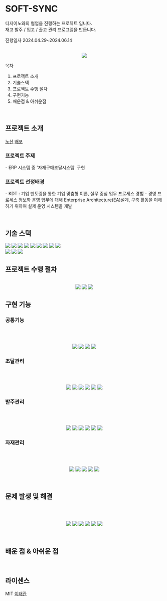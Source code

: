 
# SOFT-SYNC

<p>디지이노와의 협업을 진행하는 프로젝트 입니다. <br> 
재고 발주 / 입고 / 출고 관리 프로그램을 만듭니다.</p>
<p> 진행일자 2024.04.29~2024.06.14</p>

<p align="center">
  <br>
  <img src="https://github.com/SOFT-SYNC/SOFT-SYNC/assets/158006769/f27315be-b73f-4a20-983e-c4eaef4e28da">
  <br>
</p>

목차
01. 프로젝트 소개
02. 기술스택
03. 프로젝트 수행 절차
04. 구현기능
05. 배운점 & 아쉬운점
<br>

## 프로젝트 소개
[노션](https://complex-sneezeweed-b0d.notion.site/SOFT-SYNC-PROJECT-08bac4d1e9d248558070890c81ce30e3?pvs=4)
[배포](http://192.168.35.8:9050/login)

### 프로젝트 주제
\- ERP 시스템 중 '자재구매조달시스템' 구현

### 프로젝트 선정배경
\- KDT : 기업 멘토링을 통한 기업 맞춤형 이론, 실무 중심 업무 프로세스 경험
\- 경영 프로세스 정보화 운영 업무에 대해 Enterprise Architecture(EA)설계, 구축 활동을 이해하기 위하여 실제 운영 시스템을 개발  


<br>

## 기술 스택
<img src="https://img.shields.io/badge/html5-E34F26?style=for-the-badge&logo=html5&logoColor=white"/>
<img src="https://img.shields.io/badge/css-1572B6?style=for-the-badge&logo=css3&logoColor=white"/>
<img src="https://img.shields.io/badge/javascript-F7DF1E?style=for-the-badge&logo=javascript&logoColor=black"/>
<img src="https://img.shields.io/badge/mariaDB-003545?style=for-the-badge&logo=mariaDB&logoColor=white"/>
<img src="https://img.shields.io/badge/springboot-6DB33F?style=for-the-badge&logo=springboot&logoColor=white"/>
<img src="https://img.shields.io/badge/jquery-0769AD?style=for-the-badge&logo=jquery&logoColor=white"/>

<img src="https://img.shields.io/badge/springsecurity-6DB33F?style=for-the-badge&logo=springsecurity&logoColor=white"/>
<img src="https://img.shields.io/badge/apachetomcat-F8DC75?style=for-the-badge&logo=apachetomcat&logoColor=black"/>
<img src="https://img.shields.io/badge/filezilla-BF0000?style=for-the-badge&logo=filezilla&logoColor=white"/>
<br>
<img src="https://img.shields.io/badge/notion-000000?style=for-the-badge&logo=notion&logoColor=white"/>
<img src="https://img.shields.io/badge/github-181717?style=for-the-badge&logo=github&logoColor=white"/>
<img src="https://img.shields.io/badge/git-F05032?style=for-the-badge&logo=git&logoColor=white"/>

<br>

## 프로젝트 수행 절차
<p align="center">
  <br>
  <img src="https://github.com/SOFT-SYNC/SOFT-SYNC/assets/158006769/eb8e53f9-93d4-4cc8-9434-8da3cc029934">
    <img src="https://github.com/SOFT-SYNC/SOFT-SYNC/assets/158006769/5b5d7560-97f2-48a6-b039-c614bf593839">
    <img src="https://github.com/SOFT-SYNC/SOFT-SYNC/assets/158006769/dd60343d-344b-4535-9e72-978256a4ba24">
  <br>
</p>

## 구현 기능

### 공통기능
<br>
<p align="center">
  <br>
  <img src="https://github.com/SOFT-SYNC/SOFT-SYNC/assets/158006769/f0782da7-7076-474e-a7ad-fe82fb61cae5">
    <img src="https://github.com/SOFT-SYNC/SOFT-SYNC/assets/158006769/499b9dc3-66df-4db6-aa12-14d7931d7903">
    <img src="https://github.com/SOFT-SYNC/SOFT-SYNC/assets/158006769/784e7334-d475-4d5d-a3a2-27260f94952e">
      <img src="https://github.com/SOFT-SYNC/SOFT-SYNC/assets/158006769/527f82aa-2a43-4377-8fca-804f24dc2dd0">

  <br>
</p>

### 조달관리
<br>
<p align="center">
  <br>
  <img src="https://github.com/SOFT-SYNC/SOFT-SYNC/assets/158006769/9ac3dde3-d612-471c-81ac-5ecb3c8d4145">
    <img src="https://github.com/SOFT-SYNC/SOFT-SYNC/assets/158006769/5cd60c73-3184-482f-9182-4653f5fbcc2a">
    <img src="https://github.com/SOFT-SYNC/SOFT-SYNC/assets/158006769/41095449-aaa9-4273-b659-d006a3ee2739">
      <img src="https://github.com/SOFT-SYNC/SOFT-SYNC/assets/158006769/c36fc063-75cd-40df-86a0-cc6117930df9">
     <img src="https://github.com/SOFT-SYNC/SOFT-SYNC/assets/158006769/75ddd8c1-ead3-407c-8359-364009ac5fba">
     <img src="https://github.com/SOFT-SYNC/SOFT-SYNC/assets/158006769/1f659248-d9bd-4eed-bbb2-f068e736bd9b">


  <br>
</p>

### 발주관리
<br>
<p align="center">
  <br>
    <img src="https://github.com/SOFT-SYNC/SOFT-SYNC/assets/158006769/c5d96c62-1d56-4231-9259-56ce3c5d4969">
  <img src="https://github.com/SOFT-SYNC/SOFT-SYNC/assets/158006769/8f9a5f7b-4cd2-4bf7-9001-8197fa2de407">
    <img src="https://github.com/SOFT-SYNC/SOFT-SYNC/assets/158006769/66233fd4-e1eb-42ec-b7f6-59df11512fa1">
      <img src="https://github.com/SOFT-SYNC/SOFT-SYNC/assets/158006769/e266c5a7-1dbe-4ad8-a1a8-6b7140f9c666">
     <img src="https://github.com/SOFT-SYNC/SOFT-SYNC/assets/158006769/85ce0d31-1a7b-43dc-a311-5c7c4ad74e99">
     <img src="https://github.com/SOFT-SYNC/SOFT-SYNC/assets/158006769/3f25fa74-538c-4c0b-9558-7a73266faf88">

  <br>
</p>

### 자재관리
<br>
<p align="center">
  <br>
    <img src="https://github.com/SOFT-SYNC/SOFT-SYNC/assets/158006769/229cf177-24a3-4798-afbe-5a577cefcc7a">
    <img src="https://github.com/SOFT-SYNC/SOFT-SYNC/assets/158006769/cc1686ea-1fdd-4e35-98fd-26e6797cb7e9">
    <img src="https://github.com/SOFT-SYNC/SOFT-SYNC/assets/158006769/629fb554-a1ac-43b9-a8b0-2933d3a98078">
    <img src="https://github.com/SOFT-SYNC/SOFT-SYNC/assets/158006769/6976752c-6c11-425e-8202-dffd20c5f924">
    <img src="https://github.com/SOFT-SYNC/SOFT-SYNC/assets/158006769/41ccdd2b-87cd-4248-8ee9-21d2c7156215">
  <br>
</p>

<br>


## 문제 발생 및 해결
<br>
<p align="center">
  <br>
    <img src="https://github.com/SOFT-SYNC/SOFT-SYNC/assets/158006769/620366a7-bf43-4766-9811-7553c4bc8ca7">
    <img src="https://github.com/SOFT-SYNC/SOFT-SYNC/assets/158006769/c3fd698e-0b57-4832-a033-be77b209622a">
    <img src="https://github.com/SOFT-SYNC/SOFT-SYNC/assets/158006769/f135e51f-9805-47f5-86da-31de24e8e7a4">
    <img src="https://github.com/SOFT-SYNC/SOFT-SYNC/assets/158006769/001b617d-a535-4142-bc7d-c1a37cb00bb4">
    <img src="https://github.com/SOFT-SYNC/SOFT-SYNC/assets/158006769/42ac0881-eaf7-44c5-ab5b-6aa246210757">
    <img src="https://github.com/SOFT-SYNC/SOFT-SYNC/assets/158006769/d640e0b7-46fd-453b-aa16-fa541cb650a4">
  
  <br>
</p>

<br>


## 배운 점 & 아쉬운 점

<p align="justify">

</p>

<br>

## 라이센스

MIT [이태관](dbss6388@gmail.com)
